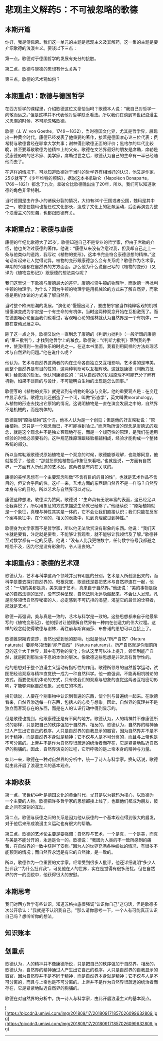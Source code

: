 # 悲观主义解药5：不可被忽略的歌德

## 本期开篇

你好，我是傅佩荣。我们这一单元的主题是悲观主义及其解药，这一集的主题是要介绍歌德的浪漫主义。要谈以下三点：

第一点，歌德对于德国哲学的发展有充分的接触。

第二点，歌德与康德的思想有什么关系？

第三点，歌德的艺术观如何？

## 本期重点1：歌德与德国哲学

在西方哲学的课程里，介绍歌德这位文豪恰当吗？歌德本人说：“我自己对哲学一向敬而远之。”但是这样并不代表他对哲学缺乏看法。所以我们在谈到19世纪浪漫主义思潮的时候，不可能忽略歌德。

歌德（J. W. von Goethe，1749－1832），当时德国文化界，尤其是哲学界，展现出一种黄金时代。康德已经发表了他重要的著作，接着是德国唯心论三位代表：费希特与歌德曾经在耶拿大学共事；谢林得到歌德正面的评价；黑格尔的年代比较晚，甚至要尊敬歌德为他精神上的父亲。歌德在文艺界最好的朋友是席勒，席勒是受康德影响的艺术家、美学家，席勒过世之后，歌德认为自己的生命有一半已经随他而去了。

在这样的情况下，可以知道歌德对于当时的哲学界有相当好的认识，他又是作家，25岁就写了《少年维特的烦恼》，据说这本书拿破仑（Napoléon Bonaparte，1769－1821）都念了九次。拿破仑比歌德晚出生了20年，所以，我们可以知道歌德的角色非常特别。

当时德国是由许多小的诸侯分裂的情况，大约有30个王国或者公国，魏玛是其中之一。歌德在魏玛也担任过文化部长，造成了文化上的狂飙运动，后面再演变为整个浪漫主义的思潮，也都跟歌德有关。

## 本期重点2：歌德与康德

康德的年纪比歌德大了25岁。歌德知道自己不是专业的哲学家，但由于席勒的介绍，他也关注过康德的著作。他说：“康德从来没有注意过我，但我却自己走上一条与他类似的道路，我写过《植物的变形》，这本书完全符合康德思想的精神。”这句话听起来让人觉得诧异，植物的变形跟康德怎么会有关系呢？歌德作为艺术家，早期的兴趣都在自然界的方方面面，那么他为什么说自己写的《植物的变形》（又译为《植物变形记》）跟康德的想法类似呢？

我们这里说一下歌德与康德最大的差异。康德推崇牛顿的物理学，而歌德一再批判牛顿的物理学。为什么？因为牛顿的物理学是用机械论的方式来了解自然界，而歌德是用机体论的方式来了解自然界。

当时整个欧洲思潮的发展，“演化论”慢慢出现了，要由把宇宙当作纯粹客观的机械慢慢演变成为宇宙是一个有生命的有机体，当时这两种观念开始在互相激荡了。而在德国唯心论里面我们也看过，客观唯心论的谢林就认为自然界是一个有机体，一直在变动发展之中。

除了这一点之外，歌德又说他一直到念了康德的《判断力批判》（一般所谓的康德的“第三批判”），才找到他哲学上的粮食。歌德说：“《判断力批判》落到我的手中，使我得到一生最快乐的时光之一。在这本书里面，我看到用同样的方法处理艺术与自然界的问题。”他在说什么呢？

他认为，艺术与自然界这两者的内在生命各自独立又互相影响，艺术讲的是审美，而整个自然界是有目的性的，这两种判断可以互相辉映。这就是康德《判断力批判》给歌德的启发。他认同康德说的：“只从自然界的机械原理不可能充分了解有机物，如果不谈目的与设计，不可能明白生物的出现是怎么回事。”

歌德写的《植物的变形》就是谈到有机物的形态与变形。他的重要观点是：在变迁中显示永恒。歌德为此还创造了一个词，叫做“形态学”，英文叫做morphology，从植物的形态去找出它原始的情况。这说明植物是一直在演变发展之中的，自然界不是机械的，而是机体的。

歌德提到“原始植物”这个词，他本人认为是一个创见；但是他的好友席勒说：“原始植物，这只是一个观念而已，不可能得到验证。”而席勒所谓的观念是康德式的观念，就是这个观念并不是独立客观地存在，而是一个规范性的原理，是我们在运用经验的时候必须要有的。这种规范性原理跟经验相辅相成，经验才能构成一个整体系统的部分。

所以当席勒跟歌德说原始植物是一个观念的时候，歌德能够理解，也能够同意，他就接受了，他说：“那就把原始植物当作象征来看吧。”也就是说，一方面有自然界，一方面有人所创造的艺术品，这两者是有内在关联的。

康德的美学思想有一个主要观念叫做“不含有目的的目的性”，也就是艺术作品不含目的，但又合乎目的性。这样一来，艺术方面的东西跟自然界不是一样吗？自然界本身有它的目的，所以艺术与自然界可以对应。

康德这种想法，歌德深为赞同。歌德说：“生命具有无限丰富的表面，这已经足以让我喜悦了，所以用象征的方式来描述生命就已经够了。”他继续说：“原始植物就是一个象征，真理与神性其实是一体的，它不会让我们直接认识；我们只能在反省个案与象征中，在个别的、相关的表象中，见到真理或见到神性。”

歌德身为文学家而不是哲学家，所以他无法欣赏没有形象的东西。他说：“我们天生就是要看，注定就是要看，不能够让我观看，就不能够让我领悟及了解。”歌德甚至对数学都有一定的反感，他说：“没有人比我更怕数字，任何数字符号我都避之唯恐不及，因为它是没有形象的，令人沮丧的。”

## 本期重点3：歌德的艺术观

歌德认为，艺术与科学这两个领域并没有明显的分别，艺术是人所创造出来的，而科学是要去探讨自然界的。归根究底，歌德还是要把艺术与自然界连在一起，他说：“一切的美都是真，美来自于艺术，真来自于自然界。”他还说：“美的事物是隐秘的自然法则的呈现，没有这种呈现，自然法则永远隐藏起来，不会让人发现。凡是能够领悟自然界秘密的人，必定感到不可抗拒的渴望，渴望它的最佳的诠释者，那就是艺术。”

歌德一再强调，美与真是一致的，艺术与科学是一致的。这些思想都来自于他最早写的《植物变形记》，他的探讨让他理解自然界有一种内在创造力的伟大过程。这样的观念就使得歌德与谢林，再往前与斯宾诺莎、布鲁诺的思想可以连接上了。

歌德推崇斯宾诺莎，当然也受到他的影响，也就是他从“所产自然”（Natura naturata）要能够领悟到“能产自然”（Natura naturans）。所产自然就是你眼前所见的这个大千世界，其中有万物的变化；你从这里可以往上提升，领悟到能产自然，就是回到那生生不息的本体的层次。像歌德这些思想是非常具有哲学性的。

他的思想对于整个浪漫主义运动有指标性的作用。歌德所领导的自然哲学运动，试图把经验观察与精神直觉统一成为一种自然科学。他一直强调，不能再用机械论的方式，而要使用机体论的方式，只有使我们的观察与想象的直觉这两者互相密切影响，才能够洞察自然现象，发现它的本质。

换句话说，人要在个别事物中认识到普遍的东西，使个别与普遍统一起来。在歌德看来，自然界渗透每一样东西，包括人的心灵与想象。因此，自然界的真理并不是独立而客观存在的东西，而是在人的认识行动中得到显示的。

但是歌德也提到，他跟康德还是有不同的地方。歌德认为，人的精神并不像康德所说的那样，只是把自己的秩序强加于自然界。相反的，歌德认为，自然界的精神通过人产生出它自己的秩序。人只是自然界的自我显示的器官，因为自然界并不是不同于精神，而是自然界本身就是精神；它不仅与人是不可分离的，而且与上帝也是不可分离的。上帝并不是作为自然界很疏远的统治者而存在，它是紧紧地贴近自然界的胸脯的。因此，自然界演变的过程，它所呼吸的是上帝本身的精神与力量。

如此一来，歌德在一种对自然界的分析中，统一了诗人与科学家。换句话说，歌德就由此开启了浪漫主义的基本观点。

## 本期收获

第一点，18世纪中叶是德国文化的黄金时代，尤其是以为魏玛为核心，以歌德为一个主要的人物。歌德把许多哲学家的思想都接上线了，也跟他们都成为朋友，彼此之间有深刻的互动。

第二点，歌德与康德之间的关系是因为他从康德的一个基本观点得到很大的启发，对于他后来形成浪漫主义运动也有很大的帮助。

第三点，歌德的艺术论主要是要强调：自然界与艺术，一个是真，一个是美，而真与美是不能分开的，永远是合一的。歌德说：“我因为人类的不一致所感到的痛苦，在自然界的一致中获得了安慰。”因为人的世界充满各种纷扰的情况，有很多不能预测的情况；而自然界永远是有它的自然律，是一致的。

所以，歌德作为一位重要的文学家，经常受到很多人批评，他还详细说明“多少人批评我”“为什么批评我”，可见他在人的世界，实在是觉得有很多纷扰，但在自然界的齐一的面貌中，他获得很大的安慰。

## 本期思考

我们对西方哲学有些认识，知道苏格拉底很强调"认识你自己"这句话，但是歌德多次公开承认："我就是不认识我自己。"那么请你思考一下，一个人有可能真正认识自己吗？想听听你的想法。

## 知识账本

## 划重点

歌德认为，人的精神并不像康德所说，只是把自己的秩序强加于自然界。相反的，歌德认为，自然界的精神通过人产生出它自己的秩序。人只是自然界的自我显示的器官，因为自然界并不是不同于精神，而是自然界本身就是精神；它不仅与人是不可分离的，而且与上帝也是不可分离的。上帝并不是作为自然界很疏远的统治者而存在，它是紧紧地贴近自然界的胸脯的。

歌德在对自然界的分析中，统一诗人与科学家，由此开启浪漫主义的基本观点。

![https://piccdn3.umiwi.com/img/201809/17/201809171857026099632809.jpg](https://piccdn3.umiwi.com/img/201809/17/201809171857026099632809.jpg)

---
